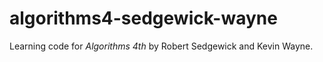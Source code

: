 # algorithms4-sedgewick-wayne

Learning code for *Algorithms 4th* by Robert Sedgewick and Kevin Wayne.
